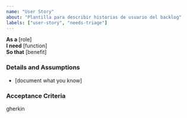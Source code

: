 ```yaml
---
name: "User Story"
about: "Plantilla para describir historias de usuario del backlog"
labels: ["user-story", "needs-triage"]
---
```


**As a** [role]  
**I need** [function]  
**So that** [benefit]  

### Details and Assumptions
* [document what you know]

### Acceptance Criteria
gherkin  
